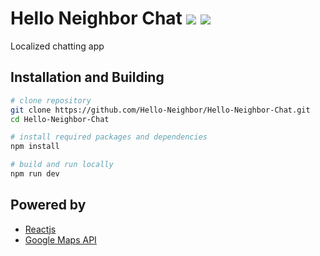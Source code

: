 <p align=center>

# Hello Neighbor Chat  <a target="_blank" href="https://opensource.org/licenses/MIT" title="License: MIT"><img src="https://img.shields.io/badge/License-MIT-blue.svg"></a> <a target="_blank" href="http://makeapullrequest.com" title="PRs Welcome"><img src="https://img.shields.io/badge/PRs-welcome-brightgreen.svg"></a>
</p>
Localized chatting app

## Installation and Building

```bash
# clone repository
git clone https://github.com/Hello-Neighbor/Hello-Neighbor-Chat.git
cd Hello-Neighbor-Chat

# install required packages and dependencies
npm install

# build and run locally
npm run dev

```
## Powered by
- [Reactjs](https://reactjs.org/)
- [Google Maps API](https://developers.google.com/maps)
